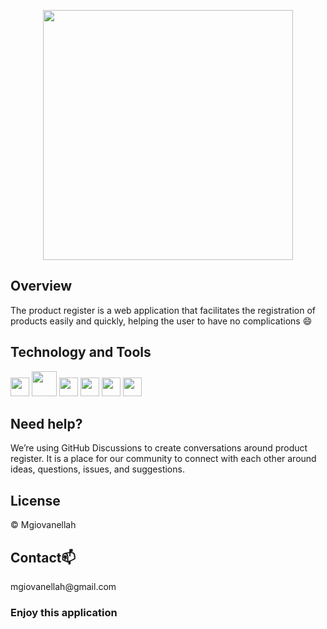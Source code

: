 <p align="center">
  <img src="https://user-images.githubusercontent.com/79415128/148538300-0bb2ae49-3120-408c-92d0-740f576e9b32.png" width="400" height="400"/>
</p>

<h2>Overview</h2>
The product register is a web application that facilitates the registration of products easily and quickly, helping the user to have no complications 😄

<h2>Technology and Tools</h2>
<p>
  <img src="https://cdn.jsdelivr.net/gh/devicons/devicon/icons/ruby/ruby-plain-wordmark.svg" width="30" height="30"/>
  <img src="https://cdn.jsdelivr.net/gh/devicons/devicon/icons/rails/rails-plain-wordmark.svg" width="40" height="40"/>
  <img src="https://cdn.jsdelivr.net/gh/devicons/devicon/icons/vscode/vscode-original.svg" width="30" height="30"/>
  <img src="https://cdn.jsdelivr.net/gh/devicons/devicon/icons/javascript/javascript-original.svg" width="30" height="30"/>
  <img src="https://cdn.jsdelivr.net/gh/devicons/devicon/icons/html5/html5-plain-wordmark.svg" width="30" height="30"/>
  <img src="https://cdn.jsdelivr.net/gh/devicons/devicon/icons/css3/css3-original.svg" width="30" height="30" />
</p>

<h2>Need help?</h2>
<p>
We’re using GitHub Discussions to create conversations around product register. It is a place for our community to connect with each other around ideas, questions, issues, and suggestions.
</p>

<h2>License</h2>
<p>© Mgiovanellah</p>

<h2>Contact📫</h2>
<p>mgiovanellah@gmail.com</p>

<h3>Enjoy this application</h3>
